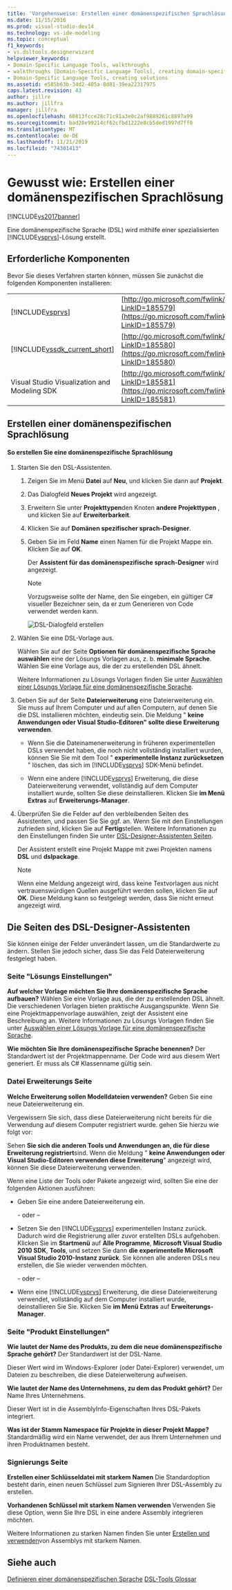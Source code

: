 ```yaml
---
title: 'Vorgehensweise: Erstellen einer domänenspezifischen Sprachlösung | Microsoft-Dokumentation'
ms.date: 11/15/2016
ms.prod: visual-studio-dev14
ms.technology: vs-ide-modeling
ms.topic: conceptual
f1_keywords:
- vs.dsltools.designerwizard
helpviewer_keywords:
- Domain-Specific Language Tools, walkthroughs
- walkthroughs [Domain-Specific Language Tools], creating domain-specific language
- Domain-Specific Language Tools, creating solutions
ms.assetid: e585b63b-34d2-405a-8d81-39ea22317975
caps.latest.revision: 43
author: jillre
ms.author: jillfra
manager: jillfra
ms.openlocfilehash: 60813fcce28c71c91a3e0c2af9889261c8897a99
ms.sourcegitcommit: bad28e99214cf62cfbd1222e8cb5ded1997d7ff0
ms.translationtype: MT
ms.contentlocale: de-DE
ms.lasthandoff: 11/21/2019
ms.locfileid: "74301413"
---
```

# <a name="how-to-create-a-domain-specific-language-solution"></a>Gewusst wie: Erstellen einer domänenspezifischen Sprachlösung
[!INCLUDE[vs2017banner](../includes/vs2017banner.md)]

Eine domänenspezifische Sprache (DSL) wird mithilfe einer spezialisierten [!INCLUDE[vsprvs](../includes/vsprvs-md.md)]-Lösung erstellt.

## <a name="prerequisites"></a>Erforderliche Komponenten
 Bevor Sie dieses Verfahren starten können, müssen Sie zunächst die folgenden Komponenten installieren:

|||
|-|-|
|[!INCLUDE[vsprvs](../includes/vsprvs-md.md)]|[http://go.microsoft.com/fwlink/?LinkID=185579](https://go.microsoft.com/fwlink/?LinkID=185579)|
|[!INCLUDE[vssdk_current_short](../includes/vssdk-current-short-md.md)]|[http://go.microsoft.com/fwlink/?LinkID=185580](https://go.microsoft.com/fwlink/?LinkID=185580)|
|Visual Studio Visualization and Modeling SDK|[http://go.microsoft.com/fwlink/?LinkID=185581](https://go.microsoft.com/fwlink/?LinkID=185581)|

## <a name="creating-a-domain-specific-language-solution"></a>Erstellen einer domänenspezifischen Sprachlösung

#### <a name="to-create-a-domain-specific-language-solution"></a>So erstellen Sie eine domänenspezifische Sprachlösung

1. Starten Sie den DSL-Assistenten.

   1. Zeigen Sie im Menü **Datei** auf **Neu**, und klicken Sie dann auf **Projekt**.

   2. Das Dialogfeld **Neues Projekt** wird angezeigt.

   3. Erweitern Sie unter **Projekttypen**den Knoten **andere Projekttypen** , und klicken Sie auf **Erweiterbarkeit**.

   4. Klicken Sie auf **Domänen spezifischer sprach-Designer**.

   5. Geben Sie im Feld **Name** einen Namen für die Projekt Mappe ein. Klicken Sie auf **OK**.

       Der **Assistent für das domänenspezifische sprach-Designer** wird angezeigt.

      > [!NOTE]
      > Vorzugsweise sollte der Name, den Sie eingeben, ein gültiger C# visueller Bezeichner sein, da er zum Generieren von Code verwendet werden kann.

      ![DSL-Dialogfeld erstellen](../modeling/media/create-dsldialog.png "Create_DSLDialog")

2. Wählen Sie eine DSL-Vorlage aus.

    Wählen Sie auf der Seite **Optionen für domänenspezifische Sprache auswählen** eine der Lösungs Vorlagen aus, z. b. **minimale Sprache**. Wählen Sie eine Vorlage aus, die der zu erstellenden DSL ähnelt.

    Weitere Informationen zu Lösungs Vorlagen finden Sie unter [Auswählen einer Lösungs Vorlage für eine domänenspezifische Sprache](../modeling/choosing-a-domain-specific-language-solution-template.md).

3. Geben Sie auf der Seite **Dateierweiterung** eine Dateierweiterung ein. Sie muss auf Ihrem Computer und auf allen Computern, auf denen Sie die DSL installieren möchten, eindeutig sein. Die Meldung " **keine Anwendungen oder Visual Studio-Editoren" sollte diese Erweiterung verwenden**.

   - Wenn Sie die Dateinamenerweiterung in früheren experimentellen DSLs verwendet haben, die noch nicht vollständig installiert wurden, können Sie Sie mit dem Tool " **experimentelle Instanz zurücksetzen** " löschen, das sich im [!INCLUDE[vsprvs](../includes/vsprvs-md.md)] SDK-Menü befindet.

   - Wenn eine andere [!INCLUDE[vsprvs](../includes/vsprvs-md.md)] Erweiterung, die diese Dateierweiterung verwendet, vollständig auf dem Computer installiert wurde, sollten Sie diese deinstallieren. Klicken Sie **im Menü Extras** auf **Erweiterungs-Manager**.

4. Überprüfen Sie die Felder auf den verbleibenden Seiten des Assistenten, und passen Sie Sie ggf. an. Wenn Sie mit den Einstellungen zufrieden sind, klicken Sie auf **Fertig**stellen. Weitere Informationen zu den Einstellungen finden Sie unter [DSL-Designer-Assistenten Seiten](#settings).

    Der Assistent erstellt eine Projekt Mappe mit zwei Projekten namens **DSL** und **dslpackage**.

   > [!NOTE]
   > Wenn eine Meldung angezeigt wird, dass keine Textvorlagen aus nicht vertrauenswürdigen Quellen ausgeführt werden sollen, klicken Sie auf **OK**. Diese Meldung kann so festgelegt werden, dass Sie nicht erneut angezeigt wird.

## <a name="settings"></a>Die Seiten des DSL-Designer-Assistenten
 Sie können einige der Felder unverändert lassen, um die Standardwerte zu ändern. Stellen Sie jedoch sicher, dass Sie das Feld Dateierweiterung festgelegt haben.

### <a name="solution-settings-page"></a>Seite "Lösungs Einstellungen"
 **Auf welcher Vorlage möchten Sie Ihre domänenspezifische Sprache aufbauen?**
Wählen Sie eine Vorlage aus, die der zu erstellenden DSL ähnelt. Die verschiedenen Vorlagen bieten praktische Ausgangspunkte. Wenn Sie eine Projektmappenvorlage auswählen, zeigt der Assistent eine Beschreibung an. Weitere Informationen zu Lösungs Vorlagen finden Sie unter [Auswählen einer Lösungs Vorlage für eine domänenspezifische Sprache](../modeling/choosing-a-domain-specific-language-solution-template.md).

 **Wie möchten Sie Ihre domänenspezifische Sprache benennen?**
Der Standardwert ist der Projektmappenname. Der Code wird aus diesem Wert generiert. Er muss als C# Klassenname gültig sein.

### <a name="file-extension-page"></a>Datei Erweiterungs Seite
 **Welche Erweiterung sollen Modelldateien verwenden?**
Geben Sie eine neue Dateierweiterung ein.

 Vergewissern Sie sich, dass diese Dateierweiterung nicht bereits für die Verwendung auf diesem Computer registriert wurde. gehen Sie hierzu wie folgt vor:

 Sehen **Sie sich die anderen Tools und Anwendungen an, die für diese Erweiterung registriert**sind. Wenn die Meldung " **keine Anwendungen oder Visual Studio-Editoren verwenden diese Erweiterung**" angezeigt wird, können Sie diese Dateierweiterung verwenden.

 Wenn eine Liste der Tools oder Pakete angezeigt wird, sollten Sie eine der folgenden Aktionen ausführen:

- Geben Sie eine andere Dateierweiterung ein.

     \- oder –

- Setzen Sie den [!INCLUDE[vsprvs](../includes/vsprvs-md.md)] experimentellen Instanz zurück. Dadurch wird die Registrierung aller zuvor erstellten DSLs aufgehoben. Klicken Sie im **Startmenü** auf **Alle Programme**, **Microsoft Visual Studio 2010 SDK**, **Tools**, und setzen Sie dann **die experimentelle Microsoft Visual Studio 2010-Instanz zurück**. Sie können alle anderen DSLs neu erstellen, die Sie wieder verwenden möchten.

     \- oder –

- Wenn eine [!INCLUDE[vsprvs](../includes/vsprvs-md.md)] Erweiterung, die diese Dateierweiterung verwendet, vollständig auf dem Computer installiert wurde, deinstallieren Sie Sie. Klicken Sie **im Menü Extras** auf **Erweiterungs-Manager**.

### <a name="product-settings-page"></a>Seite "Produkt Einstellungen"
 **Wie lautet der Name des Produkts, zu dem die neue domänenspezifische Sprache gehört?**
Der Standardwert ist der DSL-Name.

 Dieser Wert wird im Windows-Explorer (oder Datei-Explorer) verwendet, um Dateien zu beschreiben, die diese Dateierweiterung aufweisen.

 **Wie lautet der Name des Unternehmens, zu dem das Produkt gehört?**
Der Name Ihres Unternehmens.

 Dieser Wert ist in die AssemblyInfo-Eigenschaften Ihres DSL-Pakets integriert.

 **Was ist der Stamm Namespace für Projekte in dieser Projekt Mappe?**
Standardmäßig wird ein Name verwendet, der aus Ihrem Unternehmen und ihren Produktnamen besteht.

### <a name="signing-page"></a>Signierungs Seite
 **Erstellen einer Schlüsseldatei mit starkem Namen** Die Standardoption besteht darin, einen neuen Schlüssel zum Signieren Ihrer DSL-Assembly zu erstellen.

 **Vorhandenen Schlüssel mit starkem Namen verwenden** Verwenden Sie diese Option, wenn Sie Ihre DSL in eine andere Assembly integrieren möchten.

 Weitere Informationen zu starken Namen finden Sie unter [Erstellen und verwenden](https://go.microsoft.com/fwlink/?LinkId=186073)von Assemblys mit starkem Namen.

## <a name="see-also"></a>Siehe auch
 [Definieren einer domänenspezifischen Sprache](../modeling/how-to-define-a-domain-specific-language.md) [DSL-Tools Glossar](https://msdn.microsoft.com/ca5e84cb-a315-465c-be24-76aa3df276aa)

